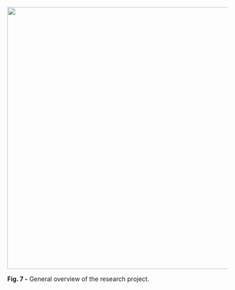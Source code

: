 <p align="center">
  
<img src="https://user-images.githubusercontent.com/49490001/115523501-68f66a00-a28d-11eb-88e9-dd5bf2942be5.png" width="600">
<div id="fig-caption">
<b>Fig. 7 -</b> General overview of the research project.
</div>
